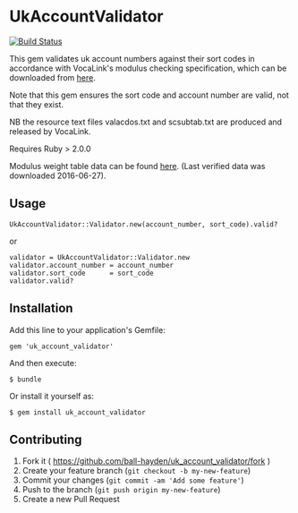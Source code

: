 UkAccountValidator
==================

[![Build Status](https://travis-ci.org/ball-hayden/uk_account_validator.svg?branch=master)](https://travis-ci.org/ball-hayden/uk_account_validator)

This gem validates uk account numbers against their sort codes in accordance with VocaLink's modulus checking specification, which can be downloaded from [here](https://www.vocalink.com/customer-support/modulus-checking/).

Note that this gem ensures the sort code and account number are valid, not that they exist.

NB the resource text files valacdos.txt and scsubtab.txt are produced and released by VocaLink.

Requires Ruby > 2.0.0

Modulus weight table data can be found [here](https://www.vocalink.com/customer-support/modulus-checking/). (Last verified data was downloaded 2016-06-27).

Usage
-----

```
UkAccountValidator::Validator.new(account_number, sort_code).valid?
```

or

```
validator = UkAccountValidator::Validator.new
validator.account_number = account_number
validator.sort_code      = sort_code
validator.valid?
```

Installation
------------

Add this line to your application's Gemfile:

```
gem 'uk_account_validator'
```

And then execute:

```
$ bundle
```

Or install it yourself as:

```
$ gem install uk_account_validator
```

Contributing
------------

1.	Fork it ( https://github.com/ball-hayden/uk_account_validator/fork )
2.	Create your feature branch (`git checkout -b my-new-feature`\)
3.	Commit your changes (`git commit -am 'Add some feature'`\)
4.	Push to the branch (`git push origin my-new-feature`\)
5.	Create a new Pull Request

